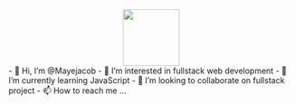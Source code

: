 <div id="header" align="center">
  <img src="https://media.giphy.com/media/M9gbBd9nbDrOTu1Mqx/giphy.gif" width="100"/>
</div>
- 👋 Hi, I’m @Mayejacob
- 👀 I’m interested in fullstack web development
- 🌱 I’m currently learning JavaScript
- 💞️ I’m looking to collaborate on fullstack project
- 📫 How to reach me ...

<!---
Mayejacob/Mayejacob is a ✨ special ✨ repository because its `README.md` (this file) appears on your GitHub profile.
You can click the Preview link to take a look at your changes.
--->

